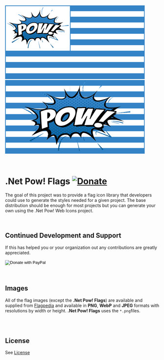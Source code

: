 <img src="dot-net-pow-alt.png" alt=".Net Pow! Flags">  &nbsp;&nbsp;&nbsp; <img src="dot-net-pow.png" alt=".Net Pow! Flags" style="display:inline-block;">

<br>

# .Net Pow! Flags     [![Donate](https://img.shields.io/badge/Donate-PayPal-green.svg)](https://www.paypal.com/cgi-bin/webscr?cmd=_donations&business=MDV5TYFN6S89A&currency_code=USD&source=url)


The goal of this project was to provide a flag icon library that developers could use to generate the styles needed for a given project.
The base distribution should be enough for most projects but you can generate your own using the .Net Pow! Web Icons project.

<br>

## Continued Development and Support
If this has helped you or your organization out any contributions are greatly appreciated.

<form action="https://www.paypal.com/cgi-bin/webscr" method="post" target="_top">
<input type="hidden" name="cmd" value="_donations" />
<input type="hidden" name="business" value="MDV5TYFN6S89A" />
<input type="hidden" name="currency_code" value="USD" />
<input type="image" src="https://www.paypalobjects.com/en_US/i/btn/btn_donateCC_LG.gif" border="0" name="submit" title="PayPal - The safer, easier way to pay online!" alt="Donate with PayPal" />
<img alt="" border="0" src="https://www.paypal.com/en_US/i/scr/pixel.gif" width="1" height="1" />
</form>

<br>
<br>

## Images

All of the flag images (except the **.Net Pow! Flags**) are available and supplied from [Flagpedia](https://flapedia.net/download) and available in **PNG**, **WebP** and **JPEG** formats 
with resolutions by width or height. **.Net Pow! Flags** uses the `*.png`files. 

<br>
<br>

## License

See [License](https://github.com/dot-net-pow/dot-net-pow-flags/master/LICENSE.md)